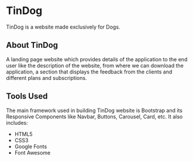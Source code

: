 # TinDog
TinDog is a website made exclusively for Dogs.

## About TinDog
A landing page website which provides details of the application to the end user like the description of the website, from where we can download the application, a section that displays the feedback from the clients and different plans and subscriptions.

## Tools Used
The main framework used in building TinDog website is Bootstrap and its Responsive Components like Navbar, Buttons, Carousel, Card, etc. It also includes:
- HTML5
- CSS3
- Google Fonts
- Font Awesome
